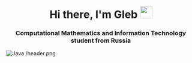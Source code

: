 <h1 align="center">Hi there, I'm Gleb</a> 
<img src="https://github.com/blackcater/blackcater/raw/main/images/Hi.gif" height="32"/></h1>
<h3 align="center">Computational Mathematics and Information Technology student from Russia</h3>

![Java](https://img.shields.io/badge/java-%23ED8B00.svg?style=for-the-badge&logo=java&logoColor=white)
/header.png
